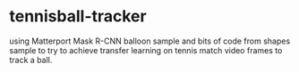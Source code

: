 # tennisball-tracker

using Matterport Mask R-CNN balloon sample and bits of code from shapes sample to try to achieve transfer learning on tennis 
match video frames to track a ball.  
